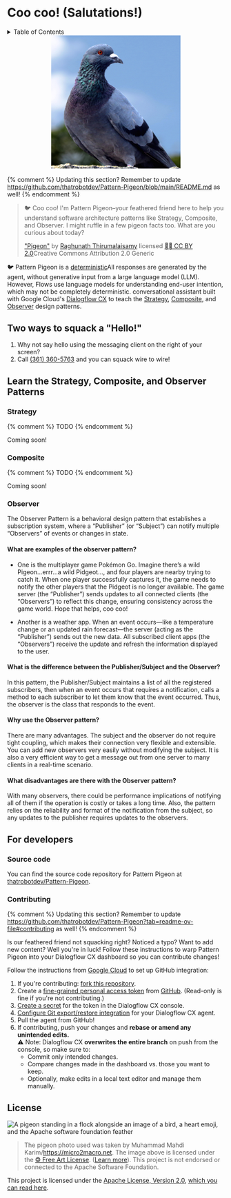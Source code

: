 # Coo coo! (Salutations!)

<details>
  <summary>Table of Contents</summary>
  <div markdown="1">
* This will become a table of contents (this text will be scrapped).
{:toc}
  </div>
</details>

<div style="text-align: center;">
  <img alt="A pigeon, looking to the right." src="assets/images/Pigeon/Pigeon.jpg" width="300px">
</div>

{% comment %}
Updating this section? Remember to update <https://github.com/thatrobotdev/Pattern-Pigeon/blob/main/README.md> as well!
{% endcomment %}

> <span class="bird-emoji">🐦</span> Coo coo! I'm Pattern Pigeon–your feathered friend here to help you understand software architecture patterns like Strategy, Composite, and Observer. I might ruffle in a few pigeon facts too. What are you curious about today?
>
> <a href="https://www.flickr.com/photos/raghunath-t/15108072849/">"Pigeon"</a> by <a href="https://www.flickr.com/photos/raghunath-t/">Raghunath Thirumalaisamy</a> licensed <span class="tooltip"><a href="https://creativecommons.org/licenses/by/2.0/">🅭🅯 CC BY 2.0</a><span class="tooltip-text">Creative Commons Attribution 2.0 Generic</span></span>

<span class="bird-emoji">🐦</span> Pattern Pigeon is a <span class="tooltip">[deterministic](https://cloud.google.com/dialogflow/cx/docs/generative-deterministic#deterministic)<span class="tooltip-text">All responses are generated by the agent, without generative input from a large language model (LLM). However, Flows use language models for understanding end-user intention, which may not be completely deterministic.</span></span> conversational assistant built with Google Cloud's [Dialogflow CX](https://dialogflow.cloud.google.com/cx) to teach the [Strategy](https://en.wikipedia.org/wiki/Strategy_pattern), [Composite](https://en.wikipedia.org/wiki/Composite_pattern), and [Observer](https://en.wikipedia.org/wiki/Observer_pattern) design patterns.

## Two ways to squack a "Hello!"

1. Why not say hello using the messaging client on the right of your screen?
2. Call [(361) 360-5763](tel:+13613605763) and you can squack wire to wire!

## Learn the Strategy, Composite, and Observer Patterns

### Strategy

{% comment %}
TODO
{% endcomment %}

Coming soon!

### Composite

{% comment %}
TODO
{% endcomment %}

Coming soon!

### Observer

The Observer Pattern is a behavioral design pattern that establishes a subscription system, where a “Publisher” (or “Subject”) can notify multiple “Observers” of events or changes in state.

#### What are examples of the observer pattern?

- One is the multiplayer game Pokémon Go. Imagine there’s a wild Pigeon…errr…a wild Pidgeot…, and four players are nearby trying to catch it. When one player successfully captures it, the game needs to notify the other players that the Pidgeot is no longer available. The game server (the “Publisher”) sends updates to all connected clients (the “Observers”) to reflect this change, ensuring consistency across the game world. Hope that helps, coo coo!

- Another is a weather app. When an event occurs—like a temperature change or an updated rain forecast—the server (acting as the “Publisher”) sends out the new data. All subscribed client apps (the “Observers”) receive the update and refresh the information displayed to the user.

#### What is the difference between the Publisher/Subject and the Observer?

In this pattern, the Publisher/Subject maintains a list of all the registered subscribers, then when an event occurs that requires a notification, calls a method to each subscriber to let them know that the event occurred. Thus, the observer is the class that responds to the event.

#### Why use the Observer pattern?

There are many advantages. The subject and the observer do not require tight coupling, which makes their connection very flexible and extensible. You can add new observers very easily without modifying the subject. It is also a very efficient way to get a message out from one server to many clients in a real-time scenario.

#### What disadvantages are there with the Observer pattern?

With many observers, there could be performance implications of notifying all of them if the operation is costly or takes a long time. Also, the pattern relies on the reliability and format of the notification from the subject, so any updates to the publisher requires updates to the observers.

## For developers

### Source code

You can find the source code repository for Pattern Pigeon at [thatrobotdev/Pattern-Pigeon](https://github.com/thatrobotdev/Pattern-Pigeon).

### Contributing

{% comment %}
Updating this section? Remember to update <https://github.com/thatrobotdev/Pattern-Pigeon?tab=readme-ov-file#contributing> as well!
{% endcomment %}

Is our feathered friend not squacking right? Noticed a typo? Want to add new content? Well you're in luck! Follow these instructions to warp Pattern Pigeon into your Dialogflow CX dashboard so you can contribute changes!

Follow the instructions from [Google Cloud](https://cloud.google.com/dialogflow/cx/docs/concept/github) to set up GitHub integration:

1. If you're contributing: [fork this repository](https://github.com/thatrobotdev/Pattern-Pigeon/fork).
2. Create a [fine-grained personal access token](https://cloud.google.com/dialogflow/cx/docs/concept/github#access_token) from [GitHub](https://docs.github.com/en/authentication/keeping-your-account-and-data-secure/creating-a-personal-access-token). (Read-only is fine if you're not contributing.)
3. [Create a secret](https://cloud.google.com/dialogflow/cx/docs/concept/github) for the token in the Dialogflow CX console.
4. [Configure Git export/restore integration](https://cloud.google.com/dialogflow/cx/docs/concept/github#dialogflow_config) for your Dialogflow CX agent.
5. Pull the agent from GitHub!
6. If contributing, push your changes and **rebase or amend any unintended edits.**  
   ⚠️ Note: Dialogflow CX **overwrites the entire branch** on push from the console, so make sure to:
   - Commit only intended changes.
   - Compare changes made in the dashboard vs. those you want to keep.
   - Optionally, make edits in a local text editor and manage them manually.

## License

![A pigeon standing in a flock alongside an image of a bird, a heart emoji, and the Apache software foundation feather](assets/images/Pigeon%20<3%20Apache/Pigeon%20<3%20Apache.png)

> The pigeon photo used was taken by Muhammad Mahdi Karim/<https://micro2macro.net>. The image above is licensed under the [🄯 Free Art License](https://artlibre.org/licence/lal/en/). ([Learn more](assets/images/Pigeon%20<3%20Apache/LICENSE)). This project is not endorsed or connected to the Apache Software Foundation.

This project is licensed under the [Apache License, Version 2.0](https://www.apache.org/licenses/LICENSE-2.0.html), [which you can read here](https://github.com/thatrobotdev/Pattern-Pigeon-website/blob/main/LICENSE).

<!-- START Dialogflow Messenger Embed -->
<link rel="stylesheet" href="https://www.gstatic.com/dialogflow-console/fast/df-messenger/prod/v1/themes/df-messenger-default.css">
<script src="https://www.gstatic.com/dialogflow-console/fast/df-messenger/prod/v1/df-messenger.js"></script>
<df-messenger
  project-id="pattern-pidgeon"
  agent-id="fa2eb7a0-2d7f-49aa-8232-6944236d702d"
  language-code="en"
  max-query-length="-1">
  <df-messenger-chat
    chat-title="Pattern Pigeon">
  </df-messenger-chat>
</df-messenger>
<style>
  df-messenger {
    z-index: 999;
    position: fixed;
    --df-messenger-font-color: #000;
    --df-messenger-font-family: Lato;
    --df-messenger-chat-background: #4285F4;
    --df-messenger-message-user-background: #d3e3fd;
    --df-messenger-message-bot-background: #fff;
    bottom: 0;
    right: 0;
    top: 0;
    width: 350px;
  }
</style>
<!-- END Dialogflow Messenger Embed -->